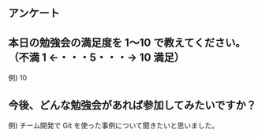 ## アンケート

## 本日の勉強会の満足度を 1〜10 で教えてください。（不満 1 ←・・・5・・・→ 10 満足）

例) 10

## 今後、どんな勉強会があれば参加してみたいですか？

例) チーム開発で Git を使った事例について聞きたいと思いました。
